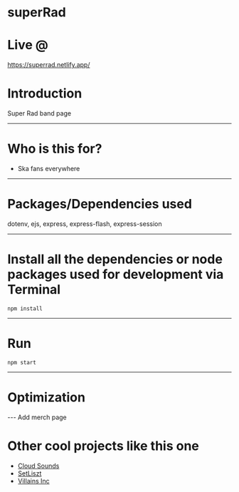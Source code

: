 # superRad

# Live @

https://superrad.netlify.app/

# Introduction

Super Rad band page

---

# Who is this for? 

- Ska fans everywhere

---

# Packages/Dependencies used 

 dotenv, ejs, express, express-flash, express-session

---

# Install all the dependencies or node packages used for development via Terminal

`npm install` 

---

# Run

`npm start`

---

# Optimization
  
  --- Add merch page
  
# Other cool projects like this one
  - [Cloud Sounds](https://github.com/iPlayDrumsOnMyGuitar/cloudSounds)
  - [SetLiszt](https://github.com/iPlayDrumsOnMyGuitar/Setliszt)
  - [Villains Inc](https://github.com/iPlayDrumsOnMyGuitar/villainsINC)
  
  
